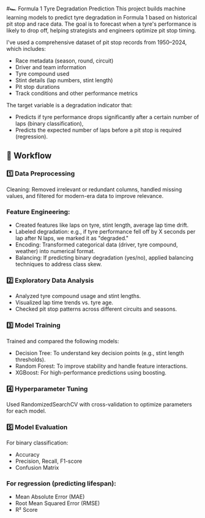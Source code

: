 #🏎️ Formula 1 Tyre Degradation Prediction
This project builds machine learning models to predict tyre degradation in Formula 1 based on historical pit stop and race data. The goal is to forecast when a tyre's performance is likely to drop off, helping strategists and engineers optimize pit stop timing.

I've used a comprehensive dataset of pit stop records from 1950–2024, which includes:
* Race metadata (season, round, circuit)
* Driver and team information
* Tyre compound used
* Stint details (lap numbers, stint length)
* Pit stop durations
* Track conditions and other performance metrics

The target variable is a degradation indicator that:
* Predicts if tyre performance drops significantly after a certain number of laps (binary classification),
* Predicts the expected number of laps before a pit stop is required (regression).

## 🔧 Workflow
### 1️⃣ Data Preprocessing
Cleaning: Removed irrelevant or redundant columns, handled missing values, and filtered for modern-era data to improve relevance.

### Feature Engineering:
* Created features like laps on tyre, stint length, average lap time drift.
* Labeled degradation: e.g., if tyre performance fell off by X seconds per lap after N laps, we marked it as "degraded."
* Encoding: Transformed categorical data (driver, tyre compound, weather) into numerical format.
* Balancing: If predicting binary degradation (yes/no), applied balancing techniques to address class skew.

### 2️⃣ Exploratory Data Analysis
* Analyzed tyre compound usage and stint lengths.
* Visualized lap time trends vs. tyre age.
* Checked pit stop patterns across different circuits and seasons.

### 3️⃣ Model Training
Trained and compared the following models:
* Decision Tree: To understand key decision points (e.g., stint length thresholds).
* Random Forest: To improve stability and handle feature interactions.
* XGBoost: For high-performance predictions using boosting.

### 4️⃣ Hyperparameter Tuning
Used RandomizedSearchCV with cross-validation to optimize parameters for each model.

### 5️⃣ Model Evaluation
For binary classification:
* Accuracy
* Precision, Recall, F1-score
* Confusion Matrix

### For regression (predicting lifespan):
* Mean Absolute Error (MAE)
* Root Mean Squared Error (RMSE)
* R² Score
